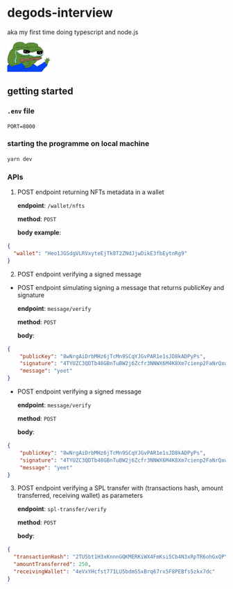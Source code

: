# degods-interview
aka my first time doing typescript and node.js 

<img src="assets/imgs/pepesad.jpeg" alt="drawing" style="width:100px;"/>

## getting started

### `.env` file

```
PORT=8000
```

### starting the programme on local machine

```sh
yarn dev
```

### APIs

1. POST endpoint returning NFTs metadata in a wallet
   
   **endpoint**: `/wallet/nfts`

   **method**: `POST`

   **body example**:

```json
{
  "wallet": "Heo1JGSdgVLRVxyteEjTk8T2ZNdJjwDikE3fbEytnRg9"
}
```

2. POST endpoint verifying a signed message

- POST endpoint simulating signing a message that returns publicKey and signature
  
  **endpoint**: `message/verify`

  **method**: `POST`

  **body**:

```json
{
    "publicKey": "8wNrgAiDrbMHz6jTcMn9SCqYJGvPAR1e1sJD8kADPyPs",
    "signature": "4TYUZC3QDTb48GBnTuBW2j6Zcfr3NNWX6M4K8Xm7cienp2FaNrQxwYzKQcJVfoPQ6NtXjgTrB4aLLYRmtPd5CxSf",
    "message": "yeet"
}
```

- POST endpoint verifying a signed message
  
  **endpoint**: `message/verify`

  **method**: `POST`

  **body**:

```json
{
    "publicKey": "8wNrgAiDrbMHz6jTcMn9SCqYJGvPAR1e1sJD8kADPyPs",
    "signature": "4TYUZC3QDTb48GBnTuBW2j6Zcfr3NNWX6M4K8Xm7cienp2FaNrQxwYzKQcJVfoPQ6NtXjgTrB4aLLYRmtPd5CxSf",
    "message": "yeet"
}
```

3. POST endpoint verifying a SPL transfer with (transactions hash, amount transferred, receiving wallet) as parameters
   
   **endpoint**: `spl-transfer/verify`

   **method**: `POST`

   **body**:

```json
{
  "transactionHash": "2TU5bt1H3xKnnnGQKMERKiWX4FmKsi5Cb4N3xRpTR6ohGxQPYXCFxvNcqp77tnood1kkePm54L165c5ZKd6gcSGW",
  "amountTransferred": 250,
  "receivingWallet": "4eVxYHcfst771LU5bdmS5xBrq67rx5F8PEBfs5zkx7dc"
}
```
